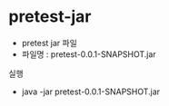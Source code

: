 # pretest-jar
  - pretest jar 파일
  - 파일명 : pretest-0.0.1-SNAPSHOT.jar

실행
  - java -jar pretest-0.0.1-SNAPSHOT.jar
